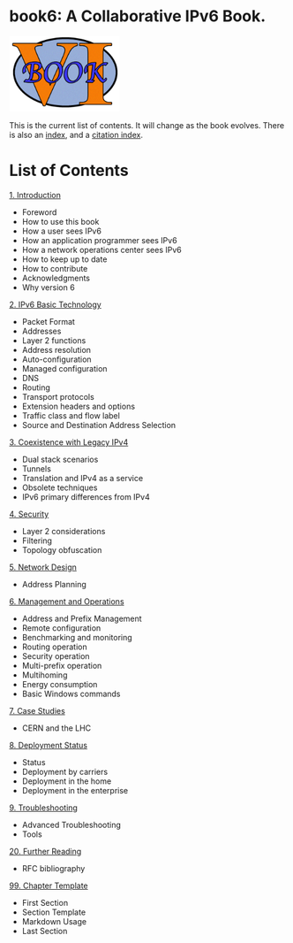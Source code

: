 # book6: A Collaborative IPv6 Book.
<img src="./book6logo.png" alt="book6 logo" width="200px" height="auto"/>

This is the current list of contents. It will change as the book evolves.
There is also an [index](./Index.md),
and a [citation index](./Citex.md).

# List of Contents

[1. Introduction](1.%20Introduction%20and%20Foreword/1.%20Introduction%20and%20Foreword.md)
* Foreword
* How to use this book
* How a user sees IPv6
* How an application programmer sees IPv6
* How a network operations center sees IPv6
* How to keep up to date
* How to contribute
* Acknowledgments
* Why version 6
 

[2. IPv6 Basic Technology](2.%20IPv6%20Basic%20Technology/2.%20IPv6%20Basic%20Technology.md)
* Packet Format
* Addresses
* Layer 2 functions
* Address resolution
* Auto-configuration
* Managed configuration
* DNS
* Routing
* Transport protocols
* Extension headers and options
* Traffic class and flow label
* Source and Destination Address Selection

[3. Coexistence with Legacy IPv4](3.%20Coexistence%20with%20Legacy%20IPv4/3.%20Coexistence%20with%20Legacy%20IPv4.md)
* Dual stack scenarios
* Tunnels
* Translation and IPv4 as a service
* Obsolete techniques
* IPv6 primary differences from IPv4

[4. Security](4.%20Security/4.%20Security.md)
* Layer 2 considerations
* Filtering
* Topology obfuscation

[5. Network Design](5.%20Network%20Design/5.%20Network%20Design.md)
* Address Planning

[6. Management and Operations](6.%20Management%20and%20Operations/6.%20Management%20and%20Operations.md)
* Address and Prefix Management
* Remote configuration
* Benchmarking and monitoring
* Routing operation
* Security operation
* Multi-prefix operation
* Multihoming
* Energy consumption
* Basic Windows commands

[7. Case Studies](7.%20Case%20Studies/7.%20Case%20Studies.md)
* CERN and the LHC

[8. Deployment Status](8.%20Deployment%20Status/8.%20Deployment%20Status.md)
* Status
* Deployment by carriers
* Deployment in the home
* Deployment in the enterprise

[9. Troubleshooting](9.%20Troubleshooting/9.%20Troubleshooting.md)
* Advanced Troubleshooting
* Tools

[20. Further Reading](20.%20Further%20Reading/20.%20Further%20Reading.md)
* RFC bibliography

[99. Chapter Template](99.%20Chapter%20Template/99.%20Chapter%20Template.md)
* First Section
* Section Template
* Markdown Usage
* Last Section
